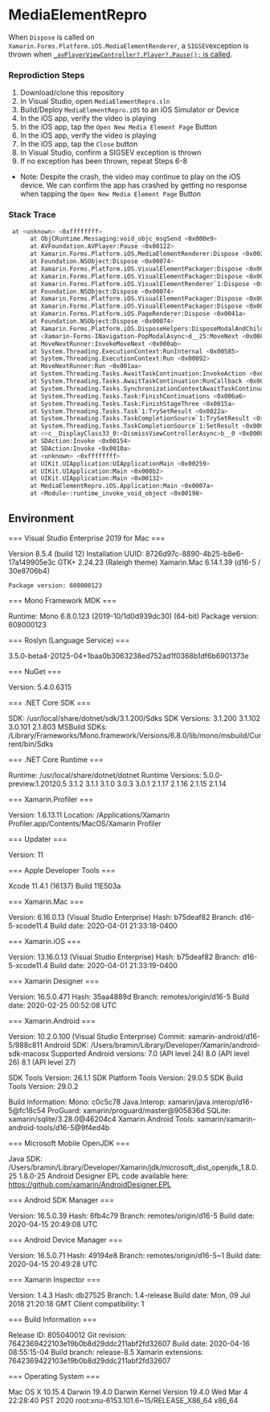 # MediaElementRepro 

When `Dispose` is called on `Xamarin.Forms.Platform.iOS.MediaElementRenderer`, a `SIGSEV`exception is thrown when [`_avPlayerViewController?.Player?.Pause();` is called](https://github.com/xamarin/Xamarin.Forms/blob/0fcb73afbf8fd5d1f9057d999de0af9494004837/Xamarin.Forms.Platform.iOS/Renderers/MediaElementRenderer.cs#L134).

### Reprodiction Steps

1. Download/clone this repository
2. In Visual Studio, open `MediaElementRepro.sln`
3. Build/Deploy `MediaElementRepro.iOS` to an iOS Simulator or Device
4. In the iOS app, verify the video is playing
5. In the iOS app, tap the `Open New Media Element Page` Button
6. In the iOS app, verify the video is playing
7. In the iOS app, tap the `Close` button
8. In Visual Studio, confirm a SIGSEV exception is thrown
9. If no exception has been thrown, repeat Steps 6-8
  - Note: Despite the crash, the video may continue to play on the iOS device. We can confirm the app has crashed by getting no response when tapping the `Open New Media Element Page` Button

### Stack Trace

```bash
 at <unknown> <0xffffffff>
	  at ObjCRuntime.Messaging:void_objc_msgSend <0x000e9>
	  at AVFoundation.AVPlayer:Pause <0x00122>
	  at Xamarin.Forms.Platform.iOS.MediaElementRenderer:Dispose <0x00253>
	  at Foundation.NSObject:Dispose <0x00074>
	  at Xamarin.Forms.Platform.iOS.VisualElementPackager:Dispose <0x002c5>
	  at Xamarin.Forms.Platform.iOS.VisualElementPackager:Dispose <0x00071>
	  at Xamarin.Forms.Platform.iOS.VisualElementRenderer`1:Dispose <0x0024a>
	  at Foundation.NSObject:Dispose <0x00074>
	  at Xamarin.Forms.Platform.iOS.VisualElementPackager:Dispose <0x002c5>
	  at Xamarin.Forms.Platform.iOS.VisualElementPackager:Dispose <0x00071>
	  at Xamarin.Forms.Platform.iOS.PageRenderer:Dispose <0x0041a>
	  at Foundation.NSObject:Dispose <0x00074>
	  at Xamarin.Forms.Platform.iOS.DisposeHelpers:DisposeModalAndChildRenderers <0x0030f>
	  at <Xamarin-Forms-INavigation-PopModalAsync>d__25:MoveNext <0x008d2>
	  at MoveNextRunner:InvokeMoveNext <0x000ab>
	  at System.Threading.ExecutionContext:RunInternal <0x00585>
	  at System.Threading.ExecutionContext:Run <0x00092>
	  at MoveNextRunner:Run <0x001aa>
	  at System.Threading.Tasks.AwaitTaskContinuation:InvokeAction <0x00093>
	  at System.Threading.Tasks.AwaitTaskContinuation:RunCallback <0x00153>
	  at System.Threading.Tasks.SynchronizationContextAwaitTaskContinuation:Run <0x0013a>
	  at System.Threading.Tasks.Task:FinishContinuations <0x006a6>
	  at System.Threading.Tasks.Task:FinishStageThree <0x0015a>
	  at System.Threading.Tasks.Task`1:TrySetResult <0x0022a>
	  at System.Threading.Tasks.TaskCompletionSource`1:TrySetResult <0x00092>
	  at System.Threading.Tasks.TaskCompletionSource`1:SetResult <0x0007a>
	  at <>c__DisplayClass33_0:<DismissViewControllerAsync>b__0 <0x00082>
	  at SDAction:Invoke <0x00154>
	  at SDAction:Invoke <0x0010a>
	  at <unknown> <0xffffffff>
	  at UIKit.UIApplication:UIApplicationMain <0x00259>
	  at UIKit.UIApplication:Main <0x000b2>
	  at UIKit.UIApplication:Main <0x00132>
	  at MediaElementRepro.iOS.Application:Main <0x0007a>
	  at <Module>:runtime_invoke_void_object <0x00198>
   ```
   
## Environment
   === Visual Studio Enterprise 2019 for Mac ===

Version 8.5.4 (build 12)
Installation UUID: 8726d97c-8890-4b25-b8e6-17a149905e3c
	GTK+ 2.24.23 (Raleigh theme)
	Xamarin.Mac 6.14.1.39 (d16-5 / 30e8706b4)

	Package version: 608000123

=== Mono Framework MDK ===

Runtime:
	Mono 6.8.0.123 (2019-10/1d0d939dc30) (64-bit)
	Package version: 608000123

=== Roslyn (Language Service) ===

3.5.0-beta4-20125-04+1baa0b3063238ed752ad1f0368b1df6b6901373e

=== NuGet ===

Version: 5.4.0.6315

=== .NET Core SDK ===

SDK: /usr/local/share/dotnet/sdk/3.1.200/Sdks
SDK Versions:
	3.1.200
	3.1.102
	3.0.101
	2.1.803
MSBuild SDKs: /Library/Frameworks/Mono.framework/Versions/6.8.0/lib/mono/msbuild/Current/bin/Sdks

=== .NET Core Runtime ===

Runtime: /usr/local/share/dotnet/dotnet
Runtime Versions:
	5.0.0-preview.1.20120.5
	3.1.2
	3.1.1
	3.1.0
	3.0.3
	3.0.1
	2.1.17
	2.1.16
	2.1.15
	2.1.14

=== Xamarin.Profiler ===

Version: 1.6.13.11
Location: /Applications/Xamarin Profiler.app/Contents/MacOS/Xamarin Profiler

=== Updater ===

Version: 11

=== Apple Developer Tools ===

Xcode 11.4.1 (16137)
Build 11E503a

=== Xamarin.Mac ===

Version: 6.16.0.13 (Visual Studio Enterprise)
Hash: b75deaf82
Branch: d16-5-xcode11.4
Build date: 2020-04-01 21:33:18-0400

=== Xamarin.iOS ===

Version: 13.16.0.13 (Visual Studio Enterprise)
Hash: b75deaf82
Branch: d16-5-xcode11.4
Build date: 2020-04-01 21:33:19-0400

=== Xamarin Designer ===

Version: 16.5.0.471
Hash: 35aa4889d
Branch: remotes/origin/d16-5
Build date: 2020-02-25 00:52:08 UTC

=== Xamarin.Android ===

Version: 10.2.0.100 (Visual Studio Enterprise)
Commit: xamarin-android/d16-5/988c811
Android SDK: /Users/bramin/Library/Developer/Xamarin/android-sdk-macosx
	Supported Android versions:
		7.0 (API level 24)
		8.0 (API level 26)
		8.1 (API level 27)

SDK Tools Version: 26.1.1
SDK Platform Tools Version: 29.0.5
SDK Build Tools Version: 29.0.2

Build Information: 
Mono: c0c5c78
Java.Interop: xamarin/java.interop/d16-5@fc18c54
ProGuard: xamarin/proguard/master@905836d
SQLite: xamarin/sqlite/3.28.0@46204c4
Xamarin.Android Tools: xamarin/xamarin-android-tools/d16-5@9f4ed4b

=== Microsoft Mobile OpenJDK ===

Java SDK: /Users/bramin/Library/Developer/Xamarin/jdk/microsoft_dist_openjdk_1.8.0.25
1.8.0-25
Android Designer EPL code available here:
https://github.com/xamarin/AndroidDesigner.EPL

=== Android SDK Manager ===

Version: 16.5.0.39
Hash: 6fb4c79
Branch: remotes/origin/d16-5
Build date: 2020-04-15 20:49:08 UTC

=== Android Device Manager ===

Version: 16.5.0.71
Hash: 49194e8
Branch: remotes/origin/d16-5~1
Build date: 2020-04-15 20:49:28 UTC

=== Xamarin Inspector ===

Version: 1.4.3
Hash: db27525
Branch: 1.4-release
Build date: Mon, 09 Jul 2018 21:20:18 GMT
Client compatibility: 1

=== Build Information ===

Release ID: 805040012
Git revision: 7642369422103e19b0b8d29ddc211abf2fd32607
Build date: 2020-04-16 08:55:15-04
Build branch: release-8.5
Xamarin extensions: 7642369422103e19b0b8d29ddc211abf2fd32607

=== Operating System ===

Mac OS X 10.15.4
Darwin 19.4.0 Darwin Kernel Version 19.4.0
    Wed Mar  4 22:28:40 PST 2020
    root:xnu-6153.101.6~15/RELEASE_X86_64 x86_64

